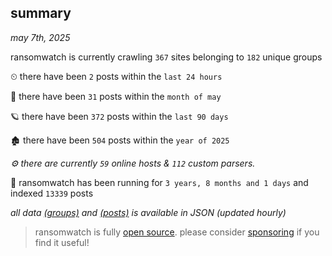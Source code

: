 
## summary
_may 7th, 2025_

ransomwatch is currently crawling `367` sites belonging to `182` unique groups

⏲ there have been `2` posts within the `last 24 hours`

🦈 there have been `31` posts within the `month of may`

🪐 there have been `372` posts within the `last 90 days`

🏚 there have been `504` posts within the `year of 2025`

_⚙️ there are currently `59` online hosts & `112` custom parsers._

🦕 ransomwatch has been running for `3 years, 8 months and 1 days` and indexed `13339` posts

_all data  [(groups)](http://ransomwhat.telemetry.ltd/groups) and [(posts)](http://ransomwhat.telemetry.ltd/posts) is available in JSON (updated hourly)_

> ransomwatch is fully [open source](https://github.com/joshhighet/ransomwatch#ransomwatch--). please consider [sponsoring](https://github.com/sponsors/joshhighet) if you find it useful!
